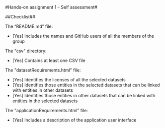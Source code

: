 #Hands-on assignment 1 – Self assessment#

##Checklist##

The “README.md” file:

  - [Yes]  Includes the names and GitHub users of all the members of the group

The "csv" directory:

  - [Yes]  Contains at least one CSV file
    

The "datasetRequirements.html" file:

   - [Yes] Identifies the licenses of all the selected datasets
   - [Yes] Identifies those entities in the selected datasets that can be linked with entities in other datasets
   - [Yes] Identifies those entities in other datasets that can be linked with entities in the selected datasets

The "applicationRequirements.html” file:

   - [Yes] Includes a description of the application user interface

